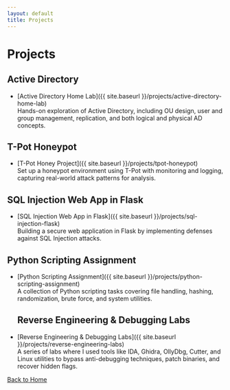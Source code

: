 ```yaml
---
layout: default
title: Projects
---
```


# Projects

## Active Directory 

- [Active Directory Home Lab]({{ site.baseurl }}/projects/active-directory-home-lab)  
  Hands-on exploration of Active Directory, including OU design, user and group management, replication, and both logical and physical AD concepts.

## T-Pot Honeypot 
- [T-Pot Honey Project]({{ site.baseurl }}/projects/tpot-honeypot)  
  Set up a honeypot environment using T-Pot with monitoring and logging, capturing real-world attack patterns for analysis.

## SQL Injection Web App in Flask
- [SQL Injection Web App in Flask]({{ site.baseurl }}/projects/sql-injection-flask)  
  Building a secure web application in Flask by implementing defenses against SQL Injection attacks.

## Python Scripting Assignment
- [Python Scripting Assignment]({{ site.baseurl }}/projects/python-scripting-assignment)  
  A collection of Python scripting tasks covering file handling, hashing, randomization, brute force, and system utilities.   

  ## Reverse Engineering & Debugging Labs
- [Reverse Engineering & Debugging Labs]({{ site.baseurl }}/projects/reverse-engineering-labs)  
  A series of labs where I used tools like IDA, Ghidra, OllyDbg, Cutter, and Linux utilities to bypass anti-debugging techniques, patch binaries, and recover hidden flags.
 

[Back to Home](index.md)
